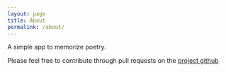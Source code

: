 ```yaml
---
layout: page
title: About
permalink: /about/
---
```


A simple app to memorize poetry.

Please feel free to contribute through pull requests on the [project github](https://github.com/eleurent/sisyphe)
